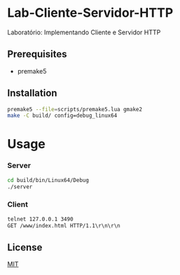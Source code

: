 # Lab-Cliente-Servidor-HTTP
Laboratório: Implementando Cliente e Servidor HTTP

## Prerequisites
- premake5

## Installation

```bash
premake5 --file=scripts/premake5.lua gmake2
make -C build/ config=debug_linux64
```

# Usage

### Server

```bash
cd build/bin/Linux64/Debug
./server
```

### Client

```bash
telnet 127.0.0.1 3490
GET /www/index.html HTTP/1.1\r\n\r\n
```

## License
[MIT](https://choosealicense.com/licenses/mit/)
